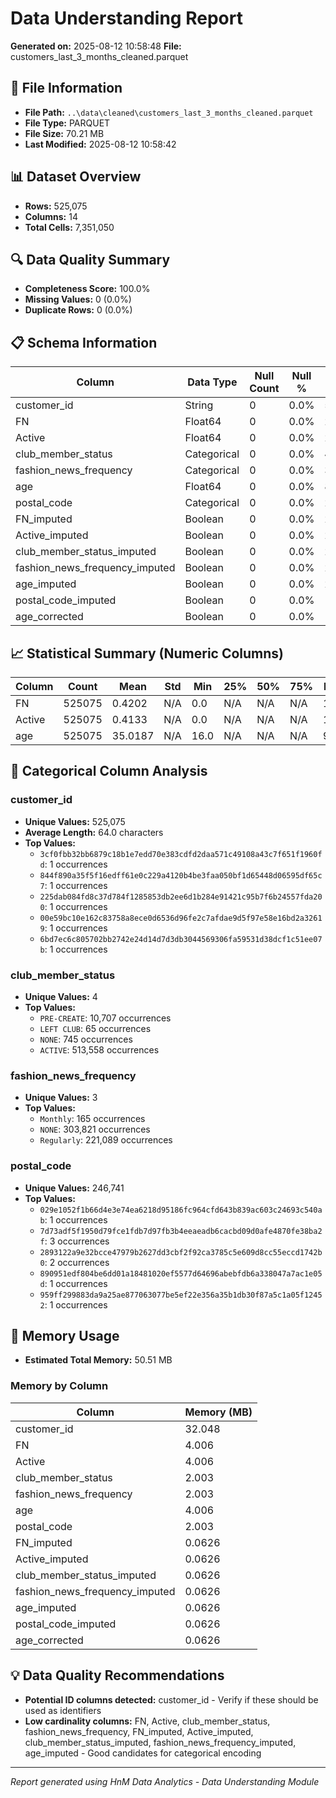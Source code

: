 # Data Understanding Report
**Generated on:** 2025-08-12 10:58:48
**File:** customers_last_3_months_cleaned.parquet

## 📄 File Information
- **File Path:** `..\data\cleaned\customers_last_3_months_cleaned.parquet`
- **File Type:** PARQUET
- **File Size:** 70.21 MB
- **Last Modified:** 2025-08-12 10:58:42

## 📊 Dataset Overview
- **Rows:** 525,075
- **Columns:** 14
- **Total Cells:** 7,351,050

## 🔍 Data Quality Summary
- **Completeness Score:** 100.0%
- **Missing Values:** 0 (0.0%)
- **Duplicate Rows:** 0 (0.0%)

## 📋 Schema Information
| Column | Data Type | Null Count | Null % | Unique Count | Unique % |
|--------|-----------|------------|---------|--------------|----------|
| customer_id | String | 0 | 0.0% | 525,075 | 100.0% |
| FN | Float64 | 0 | 0.0% | 2 | 0.0% |
| Active | Float64 | 0 | 0.0% | 2 | 0.0% |
| club_member_status | Categorical | 0 | 0.0% | 4 | 0.0% |
| fashion_news_frequency | Categorical | 0 | 0.0% | 3 | 0.0% |
| age | Float64 | 0 | 0.0% | 83 | 0.02% |
| postal_code | Categorical | 0 | 0.0% | 246,741 | 46.99% |
| FN_imputed | Boolean | 0 | 0.0% | 2 | 0.0% |
| Active_imputed | Boolean | 0 | 0.0% | 2 | 0.0% |
| club_member_status_imputed | Boolean | 0 | 0.0% | 2 | 0.0% |
| fashion_news_frequency_imputed | Boolean | 0 | 0.0% | 2 | 0.0% |
| age_imputed | Boolean | 0 | 0.0% | 2 | 0.0% |
| postal_code_imputed | Boolean | 0 | 0.0% | 1 | 0.0% |
| age_corrected | Boolean | 0 | 0.0% | 1 | 0.0% |

## 📈 Statistical Summary (Numeric Columns)
| Column | Count | Mean | Std | Min | 25% | 50% | 75% | Max |
|--------|-------|------|-----|-----|-----|-----|-----|-----|
| FN | 525075 | 0.4202 | N/A | 0.0 | N/A | N/A | N/A | 1.0 |
| Active | 525075 | 0.4133 | N/A | 0.0 | N/A | N/A | N/A | 1.0 |
| age | 525075 | 35.0187 | N/A | 16.0 | N/A | N/A | N/A | 99.0 |

## 📝 Categorical Column Analysis
### customer_id
- **Unique Values:** 525,075
- **Average Length:** 64.0 characters
- **Top Values:**
  - `3cf0fbb32bb6879c18b1e7edd70e383cdfd2daa571c49108a43c7f651f1960fd`: 1 occurrences
  - `844f890a35f5f16edff61e0c229a4120b4be3faa050bf1d65448d06595df65c7`: 1 occurrences
  - `225dab084fd8c37d784f1285853db2ee6d1b284e91421c95b7f6b24557fda200`: 1 occurrences
  - `00e59bc10e162c83758a8ece0d6536d96fe2c7afdae9d5f97e58e16bd2a32619`: 1 occurrences
  - `6bd7ec6c805702bb2742e24d14d7d3db3044569306fa59531d38dcf1c51ee07b`: 1 occurrences

### club_member_status
- **Unique Values:** 4
- **Top Values:**
  - `PRE-CREATE`: 10,707 occurrences
  - `LEFT CLUB`: 65 occurrences
  - `NONE`: 745 occurrences
  - `ACTIVE`: 513,558 occurrences

### fashion_news_frequency
- **Unique Values:** 3
- **Top Values:**
  - `Monthly`: 165 occurrences
  - `NONE`: 303,821 occurrences
  - `Regularly`: 221,089 occurrences

### postal_code
- **Unique Values:** 246,741
- **Top Values:**
  - `029e1052f1b66d4e3e74ea6218d95186fc964cfd643b839ac603c24693c540ab`: 1 occurrences
  - `7d73adf5f1950d79fce1fdb7d97fb3b4eeaeadb6cacbd09d0afe4870fe38ba2f`: 3 occurrences
  - `2893122a9e32bcce47979b2627dd3cbf2f92ca3785c5e609d8cc55eccd1742b0`: 2 occurrences
  - `890951edf804be6dd01a18481020ef5577d64696abebfdb6a338047a7ac1e05d`: 1 occurrences
  - `959ff299883da9a25ae877063077be5ef22e356a35b1db30f87a5c1a05f12452`: 1 occurrences

## 💾 Memory Usage
- **Estimated Total Memory:** 50.51 MB

### Memory by Column
| Column | Memory (MB) |
|--------|-------------|
| customer_id | 32.048 |
| FN | 4.006 |
| Active | 4.006 |
| club_member_status | 2.003 |
| fashion_news_frequency | 2.003 |
| age | 4.006 |
| postal_code | 2.003 |
| FN_imputed | 0.0626 |
| Active_imputed | 0.0626 |
| club_member_status_imputed | 0.0626 |
| fashion_news_frequency_imputed | 0.0626 |
| age_imputed | 0.0626 |
| postal_code_imputed | 0.0626 |
| age_corrected | 0.0626 |

## 💡 Data Quality Recommendations
- **Potential ID columns detected:** customer_id - Verify if these should be used as identifiers
- **Low cardinality columns:** FN, Active, club_member_status, fashion_news_frequency, FN_imputed, Active_imputed, club_member_status_imputed, fashion_news_frequency_imputed, age_imputed - Good candidates for categorical encoding

---
*Report generated using HnM Data Analytics - Data Understanding Module*